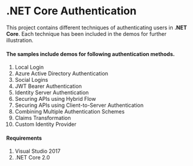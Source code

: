 ﻿# .NET Core Authentication 

This project contains different techniques of authenticating users in **.NET Core**. Each technique has been 
included in the demos for further illustration.

#### The samples include demos for following authentication methods.

1. Local Login
2. Azure Active Directory Authentication
3. Social Logins
4. JWT Bearer Authentication
5. Identity Server Authentication
6. Securing APIs using Hybrid Flow
7. Securing APIs using Client-to-Server Authentication
8. Combining Multiple Authentication Schemes
9. Claims Transformation
10. Custom Identity Provider

#### Requirements

1. Visual Studio 2017 
2. .NET Core 2.0 

   